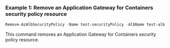 ### Example 1: Remove an Application Gateway for Containers security policy resource
```powershell
Remove-AzAlbSecurityPolicy -Name test-securityPolicy -AlbName test-alb -ResourceGroupName test-rg
```

This command removes an Application Gateway for Containers security policy resource.

